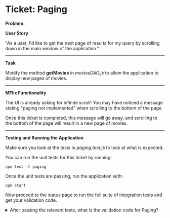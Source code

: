 Ticket: Paging
==============

**Problem:**

**User Story**

"As a user, I'd like to get the next page of results for my query by scrolling down in the main window of the application."

---

**Task**

Modify the method **getMovies** in _moviesDAO.js_ to allow the application to display new pages of movies.

---

**MFlix Functionality**

The UI is already asking for infinite scroll! You may have noticed a message stating "paging not implemented" when scrolling to the bottom of the page.

Once this ticket is completed, this message will go away, and scrolling to the bottom of the page will result in a new page of movies.

---

**Testing and Running the Application**

Make sure you look at the tests in _paging.test.js_ to look at what is expected.

You can run the unit tests for this ticket by running:

```
npm test -t paging
```

Once the unit tests are passing, run the application with:

```
npm start
```

Now proceed to the status page to run the full suite of integration tests and get your validation code.

<details> 
  <summary>After passing the relevant tests, what is the validation code for Paging?</summary>
   Answer: 5a9824d057adff467fb1f526
</details>